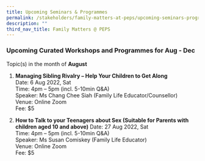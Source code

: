 ```yaml
---
title: Upcoming Seminars & Programmes
permalink: /stakeholders/family-matters-at-peps/upcoming-seminars-programmes
description: ""
third_nav_title: Family Matters @ PEPS
---
```

### Upcoming Curated Workshops and Programmes for Aug - Dec

Topic(s) in the month of **August**


1. **Managing Sibling Rivalry – Help Your Children to Get Along**  
Date: 6 Aug 2022, Sat  <br>
Time: 4pm – 5pm (incl. 5-10min Q&A)  <br>
Speaker: Ms Chang Chee Siah (Family Life Educator/Counsellor)  <br>
Venue: Online Zoom  <br>
Fee: $5

2. **How to Talk to your Teenagers about Sex (Suitable for Parents with children aged 10 and above)**
Date: 27 Aug 2022, Sat  <br>
Time: 4pm – 5pm (incl. 5-10min Q&A)  <br>
Speaker: Ms Susan Comiskey (Family Life Educator)  <br>
Venue: Online Zoom  <br>
Fee: $5
